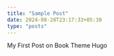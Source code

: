 ```yaml
---
title: "Sample Post"
date: 2024-08-28T23:17:33+05:30
type: "posts"
---
```


My First Post on Book Theme Hugo

